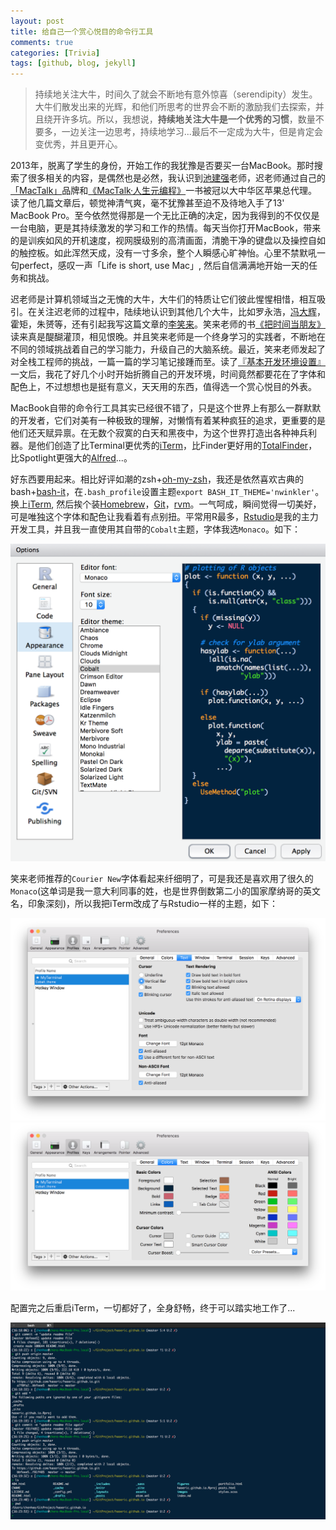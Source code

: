 ```yaml
---
layout: post
title: 给自己一个赏心悦目的命令行工具
comments: true
categories: [Trivia]
tags: [github, blog, jekyll]
---
```


> 持续地关注大牛，时间久了就会不断地有意外惊喜（serendipity）发生。大牛们散发出来的光辉，和他们所思考的世界会不断的激励我们去探索，并且绕开许多坑。所以，我想说，**持续地关注大牛是一个优秀的习惯**，数量不要多，一边关注一边思考，持续地学习...最后不一定成为大牛，但是肯定会变优秀，并且更开心。

2013年，脱离了学生的身份，开始工作的我犹豫是否要买一台MacBook。那时搜索了很多相关的内容，是偶然也是必然，我认识到[池建强](http://macshuo.com)老师，迟老师通过自己的[「MacTalk」](http://macshuo.com)品牌和[《MacTalk·人生元编程》](https://www.amazon.cn/dp/B00ID5UV30)一书被冠以大中华区苹果总代理。读了他几篇文章后，顿觉神清气爽，毫不犹豫甚至迫不及待地入手了13' MacBook Pro。至今依然觉得那是一个无比正确的决定，因为我得到的不仅仅是一台电脑，更是其持续激发的学习和工作的热情。每天当你打开MacBook，带来的是训疾如风的开机速度，视网膜级别的高清画面，清脆干净的键盘以及操控自如的触控板。如此浑然天成，没有一寸多余，整个人瞬感心旷神怡。心里不禁默吼一句perfect，感叹一声「Life is short, use Mac」, 然后自信满满地开始一天的任务和挑战。

迟老师是计算机领域当之无愧的大牛，大牛们的特质让它们彼此惺惺相惜，相互吸引。在关注迟老师的过程中，陆续地认识到其他几个大牛，比如罗永浩，[冯大辉](http://dbanotes.net)，霍矩，朱赟等，还有引起我写这篇文章的[李笑来](http://xiaolai.li/about/)。笑来老师的书[《把时间当朋友》](http://zhibimo.com/books/xiaolai/ba-shi-jian-dang-zuo-peng-you/)读来真是醍醐灌顶，相见恨晚。并且笑来老师是一个终身学习的实践者，不断地在不同的领域挑战着自己的学习能力，升级自己的大脑系统。最近，笑来老师发起了对全栈工程师的挑战，一篇一篇的学习笔记接踵而至。读了[『基本开发环境设置』](http://xiaolai.li/2016/06/16/makecs-basic-dev-env-settup/)一文后，我花了好几个小时开始折腾自己的开发环境，时间竟然都要花在了字体和配色上，不过想想也是挺有意义，天天用的东西，值得选一个赏心悦目的外表。

MacBook自带的命令行工具其实已经很不错了，只是这个世界上有那么一群默默的开发者，它们对美有一种极致的理解，对懒惰有着某种疯狂的追求，更重要的是他们还天赋异禀。在无数个寂寞的白天和黑夜中，为这个世界打造出各种神兵利器。是他们创造了比Terminal更优秀的[iTerm](https://www.iterm2.com/)，比Finder更好用的[TotalFinder](http://totalfinder.binaryage.com/)，比Spotlight更强大的[Alfred](https://www.alfredapp.com/)...。

好东西要用起来。相比好评如潮的zsh+[oh-my-zsh](https://github.com/robbyrussell/oh-my-zsh)，我还是依然喜欢古典的bash+[bash-it](https://github.com/Bash-it/bash-it)，在`.bash_profile`设置主题`export BASH_IT_THEME='nwinkler'`。换上[iTerm](https://www.iterm2.com/), 然后挨个装[Homebrew](http://brew.sh)，[Git](https://git-scm.com)，[rvm](https://rvm.io)。一气呵成，瞬间觉得一切美好，可是唯独这个字体和配色让我看着有点别扭。平常用R最多，[Rstudio](https://www.rstudio.com)是我的主力开发工具，并且我一直使用其自带的`Cobalt`主题，字体我选`Monaco`。如下：

![](/images/codingTheme/Rstudio_theme.png)

笑来老师推荐的`Courier New`字体看起来纤细明了，可是我还是喜欢用了很久的`Monaco`(这单词是我一意大利同事的姓，也是世界倒数第二小的国家摩纳哥的英文名，印象深刻)，所以我把iTerm改成了与Rstudio一样的主题，如下：

![](/images/codingTheme/iterm_font.png)   
![](/images/codingTheme/iterm_color.png)   

配置完之后重启iTerm，一切都好了，全身舒畅，终于可以踏实地工作了...

![](/images/codingTheme/iterm_screenshot.png)  






